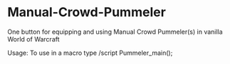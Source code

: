 # Manual-Crowd-Pummeler
One button for equipping and using Manual Crowd Pummeler(s) in vanilla World of Warcraft

Usage: To use in a macro type /script Pummeler_main();
